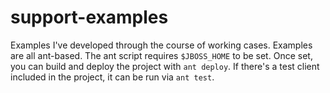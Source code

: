 support-examples
================

Examples I've developed through the course of working cases.  Examples are all ant-based.  The ant script requires `$JBOSS_HOME` to be set.  Once set, you can build and deploy the project with `ant deploy`.  If there's a test client included in the project, it can be run via `ant test`.
